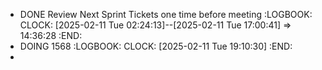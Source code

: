 - DONE Review Next Sprint Tickets one time before meeting
  :LOGBOOK:
  CLOCK: [2025-02-11 Tue 02:24:13]--[2025-02-11 Tue 17:00:41] =>  14:36:28
  :END:
- DOING 1568
  :LOGBOOK:
  CLOCK: [2025-02-11 Tue 19:10:30]
  :END:
-
